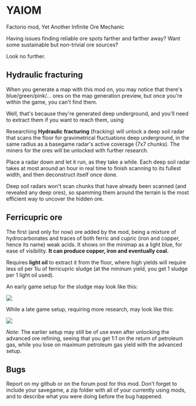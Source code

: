 # YAIOM
Factorio mod, Yet Another Infinite Ore Mechanic

Having issues finding reliable ore spots farther and farther away? Want some sustainable but non-trivial ore sources?

Look no further.

## Hydraulic fracturing

When you generate a map with this mod on, you may notice that there's blue/green/pink/... ores on the map generation preview, but once you're within the game, you can't find them.

Well, that's because they're generated deep underground, and you'll need to extract them if you want to reach them, using 

Researching **Hydraulic fracturing** (fracking) will unlock a deep soil radar that scans the floor for gravimetrical fluctuations deep underground, in the same radius as a basegame radar's active coverage (7x7 chunks). The miners for the ores will be unlocked with further research.

Place a radar down and let it run, as they take a while. Each deep soil radar takes at most around an hour in real time to finish scanning to its fullest width, and then deconstruct itself once done.

Deep soil radars won't scan chunks that have already been scanned (and revealed any deep ores), so spamming them around the terrain is the most efficient way to uncover the hidden ore.

## Ferricupric ore

The first (and only for now) ore added by the mod, being a mixture of hydrocarbonates and traces of both ferric and cupric (iron and copper, hence its name) weak acids. It shows on the minimap as a light blue, for ease of visibility. **It can produce copper, iron and eventually coal.**

Requires **light oil** to extract it from the floor, where high yields will require less oil per 1lu of ferricupric sludge (at the mininum yield, you get 1 sludge per 1 light oil used).

An early game setup for the sludge may look like this:

![](https://i.imgur.com/O8LqFss.png)

While a late game setup, requiring more research, may look like this:

![](https://i.imgur.com/n6UtThj.jpg)

*Note*: The earlier setup may still be of use even after unlocking the advanced ore refining, seeing that you get 1:1 on the return of petroleum gas, while you lose on maximum petroleum gas yield with the advanced setup.

## Bugs

Report on my github or on the forum post for this mod. Don't forget to include your savegame, a zip folder with all of your currently using mods, and to describe what you were doing before the bug happened.